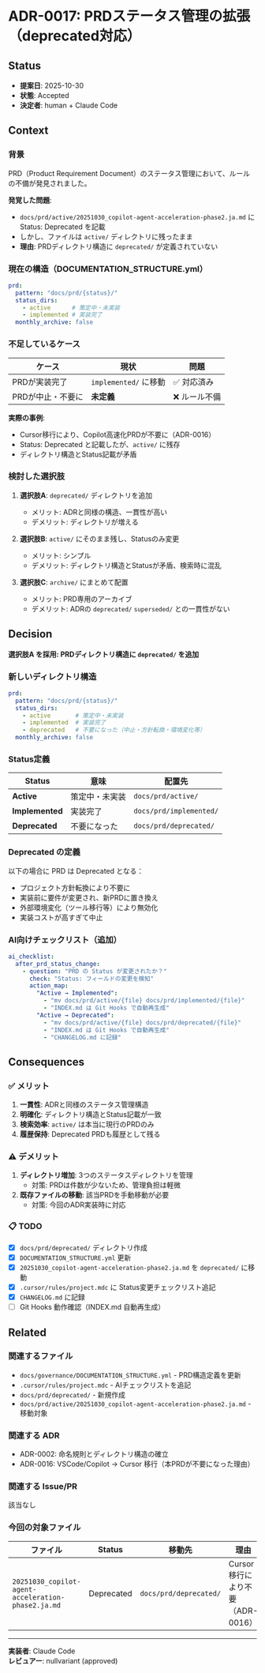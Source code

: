 # ADR-0017: PRDステータス管理の拡張（deprecated対応）

## Status
- **提案日**: 2025-10-30
- **状態**: Accepted
- **決定者**: human + Claude Code

## Context

### 背景

PRD（Product Requirement Document）のステータス管理において、ルールの不備が発見されました。

**発覚した問題**:
- `docs/prd/active/20251030_copilot-agent-acceleration-phase2.ja.md` に Status: Deprecated を記載
- しかし、ファイルは `active/` ディレクトリに残ったまま
- **理由**: PRDディレクトリ構造に `deprecated/` が定義されていない

### 現在の構造（DOCUMENTATION_STRUCTURE.yml）

```yaml
prd:
  pattern: "docs/prd/{status}/"
  status_dirs:
    - active      # 策定中・未実装
    - implemented # 実装完了
  monthly_archive: false
```

### 不足しているケース

| ケース | 現状 | 問題 |
|--------|------|------|
| PRDが実装完了 | `implemented/` に移動 | ✅ 対応済み |
| PRDが中止・不要に | **未定義** | ❌ ルール不備 |

**実際の事例**:
- Cursor移行により、Copilot高速化PRDが不要に（ADR-0016）
- Status: Deprecated と記載したが、`active/` に残存
- ディレクトリ構造とStatus記載が矛盾

### 検討した選択肢

1. **選択肢A**: `deprecated/` ディレクトリを追加
   - メリット: ADRと同様の構造、一貫性が高い
   - デメリット: ディレクトリが増える

2. **選択肢B**: `active/` にそのまま残し、Statusのみ変更
   - メリット: シンプル
   - デメリット: ディレクトリ構造とStatusが矛盾、検索時に混乱

3. **選択肢C**: `archive/` にまとめて配置
   - メリット: PRD専用のアーカイブ
   - デメリット: ADRの `deprecated/` `superseded/` との一貫性がない

## Decision

**選択肢A を採用: PRDディレクトリ構造に `deprecated/` を追加**

### 新しいディレクトリ構造

```yaml
prd:
  pattern: "docs/prd/{status}/"
  status_dirs:
    - active       # 策定中・未実装
    - implemented  # 実装完了
    - deprecated   # 不要になった（中止・方針転換・環境変化等）
  monthly_archive: false
```

### Status定義

| Status | 意味 | 配置先 |
|--------|------|--------|
| **Active** | 策定中・未実装 | `docs/prd/active/` |
| **Implemented** | 実装完了 | `docs/prd/implemented/` |
| **Deprecated** | 不要になった | `docs/prd/deprecated/` |

### Deprecated の定義

以下の場合に PRD は Deprecated となる：
- プロジェクト方針転換により不要に
- 実装前に要件が変更され、新PRDに置き換え
- 外部環境変化（ツール移行等）により無効化
- 実装コストが高すぎて中止

### AI向けチェックリスト（追加）

```yaml
ai_checklist:
  after_prd_status_change:
    - question: "PRD の Status が変更されたか？"
      check: "Status: フィールドの変更を検知"
      action_map:
        "Active → Implemented":
          - "mv docs/prd/active/{file} docs/prd/implemented/{file}"
          - "INDEX.md は Git Hooks で自動再生成"
        "Active → Deprecated":
          - "mv docs/prd/active/{file} docs/prd/deprecated/{file}"
          - "INDEX.md は Git Hooks で自動再生成"
          - "CHANGELOG.md に記録"
```

## Consequences

### ✅ メリット

1. **一貫性**: ADRと同様のステータス管理構造
2. **明確化**: ディレクトリ構造とStatus記載が一致
3. **検索効率**: `active/` は本当に現行のPRDのみ
4. **履歴保持**: Deprecated PRDも履歴として残る

### ⚠️ デメリット

1. **ディレクトリ増加**: 3つのステータスディレクトリを管理
   - 対策: PRDは件数が少ないため、管理負担は軽微
2. **既存ファイルの移動**: 該当PRDを手動移動が必要
   - 対策: 今回のADR実装時に対応

### 📋 TODO

- [x] `docs/prd/deprecated/` ディレクトリ作成
- [x] `DOCUMENTATION_STRUCTURE.yml` 更新
- [x] `20251030_copilot-agent-acceleration-phase2.ja.md` を `deprecated/` に移動
- [x] `.cursor/rules/project.mdc` に Status変更チェックリスト追記
- [x] `CHANGELOG.md` に記録
- [ ] Git Hooks 動作確認（INDEX.md 自動再生成）

## Related

### 関連するファイル

- `docs/governance/DOCUMENTATION_STRUCTURE.yml` - PRD構造定義を更新
- `.cursor/rules/project.mdc` - AIチェックリストを追記
- `docs/prd/deprecated/` - 新規作成
- `docs/prd/active/20251030_copilot-agent-acceleration-phase2.ja.md` - 移動対象

### 関連する ADR

- ADR-0002: 命名規則とディレクトリ構造の確立
- ADR-0016: VSCode/Copilot → Cursor 移行（本PRDが不要になった理由）

### 関連する Issue/PR

該当なし

### 今回の対象ファイル

| ファイル | Status | 移動先 | 理由 |
|---------|--------|--------|------|
| `20251030_copilot-agent-acceleration-phase2.ja.md` | Deprecated | `docs/prd/deprecated/` | Cursor移行により不要（ADR-0016） |

---

**実装者**: Claude Code  
**レビュアー**: nullvariant (approved)


